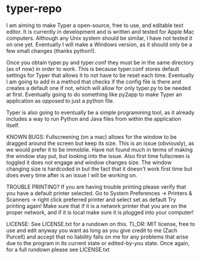 # typer-repo
I am aiming to make Typer a open-source, free to use, and editable text editor. It is currently in development and is written
and tested for Apple Mac computers. Although any Unix system should be similar, I have not tested it on one yet. Eventually I
will make a Windows version, as it should only be a few small changes (thanks python!).

Once you obtain typer.py and typer.conf they must be in the same directory (as of now) in order to work. This is because typer.conf
stores default settings for Typer that allows it to not have to be reset each time. Eventually I am going to add in a method that checks if the config file is there and creates a default one if not, which will allow for only typer.py to be needed at first. Eventually going to do something like py2app to make Typer an application as opposed to just a python file.

Typer is also going to eventually be a simple programming tool, as it already includes a way to run Python and Java files from
within the application itself.

KNOWN BUGS:
Fullscreening (on a mac) allows for the window to be dragged around the screen but keep its size. This is an issue (obviously), as
  we would prefer it to be immoblie. Have not found much in terms of making the window stay put, but looking into the issue. Also first time fullscreen is toggled it does not engage and window changes size. The window changing size is hardcoded in but the fact that it doesn't work first time but does every time after is an issue I will be working on.

TROUBLE PRINTING?
If you are having trouble printing please verify that you have a default printer selected. Go to System Preferences -> Printers & Scanners -> right click preferred printer and select set as default
Try printing again! Make sure that if it is a network printer that you are on the proper network, and if it is local make sure it is plugged into your computer!

LICENSE:
See LICENSE.txt for a rundown on this. TL;DR: MIT license, free to use and edit anyway you want as long as you give credit to me
(Zach Purcell) and accept that no liability falls on me for any problems that arise due to the program in its current state or
edited-by-you state. Once again, for a full rundown please see LICENSE.txt
